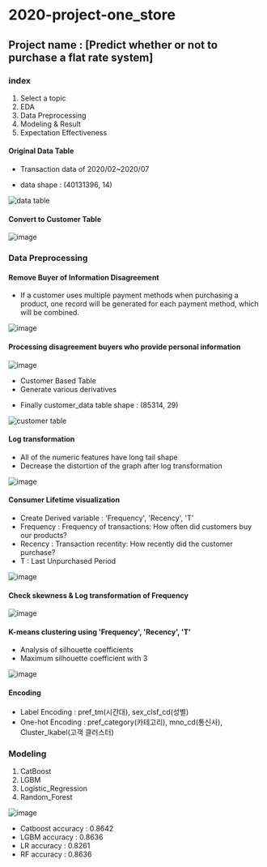 # 2020-project-one_store

## Project name : [Predict whether or not to purchase a flat rate system]

### index
1. Select a topic
2. EDA
3. Data Preprocessing
4. Modeling & Result
5. Expectation Effectiveness

#### Original Data Table
* Transaction data of 2020/02~2020/07
- data shape : (40131396, 14)

![data table](https://user-images.githubusercontent.com/68583172/103009171-a5cd8100-4579-11eb-8444-418efde43e68.PNG)

#### Convert to Customer Table

![image](https://user-images.githubusercontent.com/68583172/103009120-85052b80-4579-11eb-8798-475ceae91ac8.png)

### Data Preprocessing
#### Remove Buyer of Information Disagreement
- If a customer uses multiple payment methods when purchasing a product, one record will be generated for each payment method, which will be combined.

![image](https://user-images.githubusercontent.com/68583172/103010377-95b6a100-457b-11eb-8e7e-fafc23c9e4c6.png)

#### Processing disagreement buyers who provide personal information

![image](https://user-images.githubusercontent.com/68583172/103010684-08c01780-457c-11eb-8ffb-903a9eda7965.png)


* Customer Based Table
* Generate various derivatives
- Finally customer_data table shape : (85314, 29)

![customer table](https://user-images.githubusercontent.com/68583172/103008544-a6194c80-4578-11eb-8393-e1f91eee92ed.PNG)

#### Log transformation
- All of the numeric features have long tail shape
- Decrease the distortion of the graph after log transformation

![image](https://user-images.githubusercontent.com/68583172/103011186-d9f67100-457c-11eb-84d0-8309a8027526.png)

#### Consumer Lifetime visualization
- Create Derived variable : 'Frequency', 'Recency', 'T'
- Frequency : Frequency of transactions: How often did customers buy our products?
- Recency : Transaction recentity: How recently did the customer purchase?
- T : Last Unpurchased Period

![image](https://user-images.githubusercontent.com/68583172/103011640-9cdeae80-457d-11eb-8b8f-6ff2635d0909.png)

#### Check skewness & Log transformation of Frequency

![image](https://user-images.githubusercontent.com/68583172/103011709-b7b12300-457d-11eb-8f88-f94a31366ffa.png)

#### K-means clustering using 'Frequency', 'Recency', 'T'
- Analysis of silhouette coefficients
- Maximum silhouette coefficient with 3 

![image](https://user-images.githubusercontent.com/68583172/103011997-3a39e280-457e-11eb-87c3-5713cb8e3beb.png)


#### Encoding
- Label Encoding : pref_tm(시간대), sex_clsf_cd(성별) 
- One-hot Encoding : pref_category(카테고리), mno_cd(통신사), Cluster_lkabel(고객 클러스터)

### Modeling
1. CatBoost
2. LGBM
3. Logistic_Regression
4. Random_Forest

![image](https://user-images.githubusercontent.com/68583172/103015242-673cc400-4583-11eb-8a7d-a1c25ca47eb1.png)

- Catboost accuracy : 0.8642
- LGBM accuracy : 0.8636
- LR accuracy : 0.8261
- RF accuracy : 0.8636



